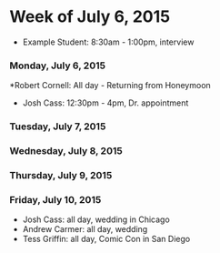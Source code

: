 # Week of July 6, 2015

* Example Student: 8:30am - 1:00pm, interview

### Monday, July 6, 2015
*Robert Cornell: All day - Returning from Honeymoon
* Josh Cass: 12:30pm - 4pm, Dr. appointment

### Tuesday, July 7, 2015

### Wednesday, July 8, 2015

### Thursday, July 9, 2015

### Friday, July 10, 2015

* Josh Cass: all day, wedding in Chicago
* Andrew Carmer: all day, wedding
* Tess Griffin: all day, Comic Con in San Diego

